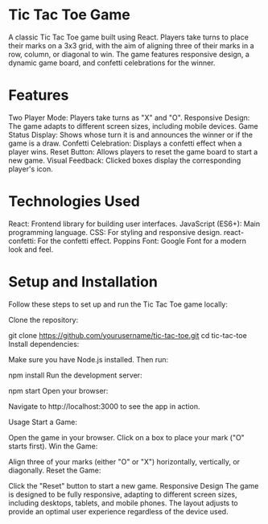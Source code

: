 # Tic Tac Toe Game

A classic Tic Tac Toe game built using React. Players take turns to place their marks on a 3x3 grid, with the aim of aligning three of their marks in a row, column, or diagonal to win. The game features responsive design, a dynamic game board, and confetti celebrations for the winner.

# Features
Two Player Mode: Players take turns as "X" and "O".
Responsive Design: The game adapts to different screen sizes, including mobile devices.
Game Status Display: Shows whose turn it is and announces the winner or if the game is a draw.
Confetti Celebration: Displays a confetti effect when a player wins.
Reset Button: Allows players to reset the game board to start a new game.
Visual Feedback: Clicked boxes display the corresponding player's icon.

# Technologies Used
React: Frontend library for building user interfaces.
JavaScript (ES6+): Main programming language.
CSS: For styling and responsive design.
react-confetti: For the confetti effect.
Poppins Font: Google Font for a modern look and feel.

# Setup and Installation
Follow these steps to set up and run the Tic Tac Toe game locally:

Clone the repository:


git clone https://github.com/yourusername/tic-tac-toe.git
cd tic-tac-toe
Install dependencies:

Make sure you have Node.js installed. Then run:


npm install
Run the development server:


npm start
Open your browser:

Navigate to http://localhost:3000 to see the app in action.

Usage
Start a Game:

Open the game in your browser.
Click on a box to place your mark ("O" starts first).
Win the Game:

Align three of your marks (either "O" or "X") horizontally, vertically, or diagonally.
Reset the Game:

Click the "Reset" button to start a new game.
Responsive Design
The game is designed to be fully responsive, adapting to different screen sizes, including desktops, tablets, and mobile phones. The layout adjusts to provide an optimal user experience regardless of the device used.
